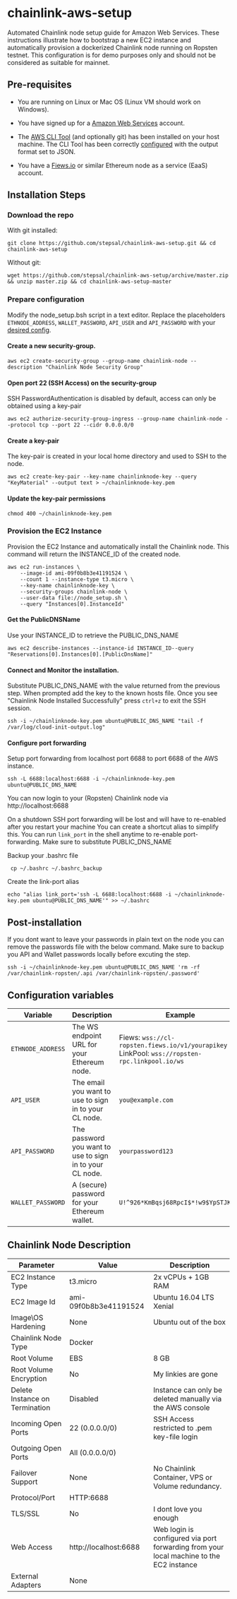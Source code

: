 # chainlink-aws-setup
Automated Chainlink node setup guide for Amazon Web Services.
These instructions illustrate how to bootstrap a new EC2 instance and automatically provision a dockerized Chainlink node running on Ropsten testnet.
This configuration is for demo purposes only and should not be considered as suitable for mainnet.


## Pre-requisites

* You are running on Linux or Mac OS (Linux VM should work on Windows).

* You have signed up for a [Amazon Web Services](https://aws.amazon.com/) account.

* The [AWS CLI Tool](https://docs.aws.amazon.com/cli/latest/userguide/cli-chap-install.html) (and optionally git) has been installed on your host machine. The CLI Tool has been correctly [configured](https://docs.aws.amazon.com/cli/latest/userguide/cli-chap-configure.html#cli-quick-configuration) with the output format set to JSON.


* You have a [Fiews.io](https://fiews.io/) or similar Ethereum node as a service (EaaS) account.

## Installation Steps

### Download the repo

With git installed:

```
git clone https://github.com/stepsal/chainlink-aws-setup.git && cd chainlink-aws-setup
```

Without git:

```
wget https://github.com/stepsal/chainlink-aws-setup/archive/master.zip && unzip master.zip && cd chainlink-aws-setup-master
```

### Prepare configuration

Modify the node_setup.bsh script in a text editor.
Replace the placeholders `ETHNODE_ADDRESS`, `WALLET_PASSWORD`, `API_USER` and `API_PASSWORD` with your [desired config](#configuration-variables).

#### Create a new security-group.

```
aws ec2 create-security-group --group-name chainlink-node --description "Chainlink Node Security Group"
```

#### Open port 22 (SSH Access) on the security-group
SSH PasswordAuthentication is disabled by default, access can only be obtained using a key-pair

```
aws ec2 authorize-security-group-ingress --group-name chainlink-node --protocol tcp --port 22 --cidr 0.0.0.0/0
```

#### Create a key-pair
The key-pair is created in your local home directory and used to SSH to the node.

```
aws ec2 create-key-pair --key-name chainlinknode-key --query "KeyMaterial" --output text > ~/chainlinknode-key.pem
```
#### Update the key-pair permissions
```
chmod 400 ~/chainlinknode-key.pem
```

### Provision the EC2 Instance 

Provision the EC2 Instance and automatically install the Chainlink node.
This command will return the INSTANCE_ID of the created node.

```
aws ec2 run-instances \
    --image-id ami-09f0b8b3e41191524 \
    --count 1 --instance-type t3.micro \
    --key-name chainlinknode-key \
    --security-groups chainlink-node \
    --user-data file://node_setup.sh \
    --query "Instances[0].InstanceId"
```

#### Get the PublicDNSName
Use your INSTANCE_ID to retrieve the PUBLIC_DNS_NAME

```
aws ec2 describe-instances --instance-id INSTANCE_ID--query "Reservations[0].Instances[0].[PublicDnsName]"
```

#### Connect and Monitor the installation.
Substitute PUBLIC_DNS_NAME with the value returned from the previous step.
When prompted add the key to the known hosts file.
Once you see "Chainlink Node Installed Successfully" press ```ctrl+z``` to exit the SSH session.

```
ssh -i ~/chainlinknode-key.pem ubuntu@PUBLIC_DNS_NAME "tail -f /var/log/cloud-init-output.log"
```

#### Configure port forwarding
Setup port forwarding from localhost port 6688 to port 6688 of the AWS instance.

```
ssh -L 6688:localhost:6688 -i ~/chainlinknode-key.pem ubuntu@PUBLIC_DNS_NAME
```

You can now login to your (Ropsten) Chainlink node via http://localhost:6688

On a shutdown SSH port forwarding will be lost and will have to re-enabled after you restart your machine
You can create a shortcut alias to simplify this. You can run ``link_port`` in the shell anytime to re-enable port-forwarding. Make sure to substitute PUBLIC_DNS_NAME
 
Backup your .bashrc file
```
 cp ~/.bashrc ~/.bashrc_backup
```
Create the link-port alias
```
echo "alias link_port='ssh -L 6688:localhost:6688 -i ~/chainlinknode-key.pem ubuntu@PUBLIC_DNS_NAME'" >> ~/.bashrc
```

## Post-installation

If you dont want to leave your passwords in plain text on the node you can remove the passwords file with the below command. 
Make sure to backup you API and Wallet passwords locally before excuting the step.

```
ssh -i ~/chainlinknode-key.pem ubuntu@PUBLIC_DNS_NAME 'rm -rf /var/chainlink-ropsten/.api /var/chainlink-ropsten/.password'
```

## Configuration variables

Variable | Description | Example
-------- | ----------- | -------
`ETHNODE_ADDRESS` | The WS endpoint URL for your Ethereum node. | Fiews: `wss://cl-ropsten.fiews.io/v1/yourapikey` LinkPool: `wss://ropsten-rpc.linkpool.io/ws`
`API_USER` | The email you want to use to sign in to your CL node. | `you@example.com`
`API_PASSWORD` | The password you want to use to sign in to your CL node. | `yourpassword123`
`WALLET_PASSWORD` | A (secure) password for your Ethereum wallet. | `U!^926*KmBqsj68RpcI$*!w9$YpSTJK!#T`


## Chainlink Node Description

Parameter | Value | Description
--------- | ----- | ------------
EC2 Instance Type | t3.micro | 2x vCPUs + 1GB RAM
EC2 Image Id | ami-09f0b8b3e41191524 | Ubuntu 16.04 LTS Xenial
Image\OS Hardening | None | Ubuntu out of the box
Chainlink Node Type | Docker | 
Root Volume | EBS | 8 GB
Root Volume Encryption | No | My linkies are gone
Delete Instance on Termination | Disabled | Instance can only be deleted manually via the AWS console
Incoming Open Ports | 22 (0.0.0.0/0) | SSH Access restricted to .pem key-file login
Outgoing Open Ports | All (0.0.0.0/0) |
Failover Support | None |  No Chainlink Container, VPS or Volume redundancy.
Protocol/Port | HTTP:6688 | 
TLS/SSL | No | I dont love you enough
Web Access | http://localhost:6688 | Web login is configured via port forwarding from your local machine to the EC2 instance
External Adapters | None | 





